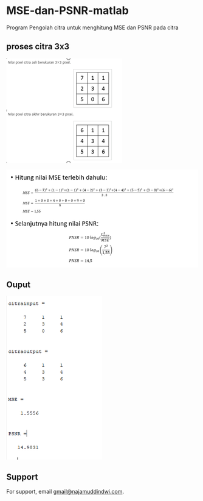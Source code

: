 # MSE-dan-PSNR-matlab

Program Pengolah citra untuk menghitung MSE dan PSNR pada citra 

## proses citra 3x3

![App Screenshot](https://raw.githubusercontent.com/codeaflaha/MSE-dan-PSNR-matlab/main/citrainput.PNG?text=App+Screenshot+Here)

![App Screenshot](https://raw.githubusercontent.com/codeaflaha/MSE-dan-PSNR-matlab/main/proses.PNG?text=App+Screenshot+Here)

## Ouput

![App Screenshot](https://raw.githubusercontent.com/codeaflaha/MSE-dan-PSNR-matlab/main/screen.PNG?text=App+Screenshot+Here)

## Support

For support, email gmail@najamuddindwi.com.
